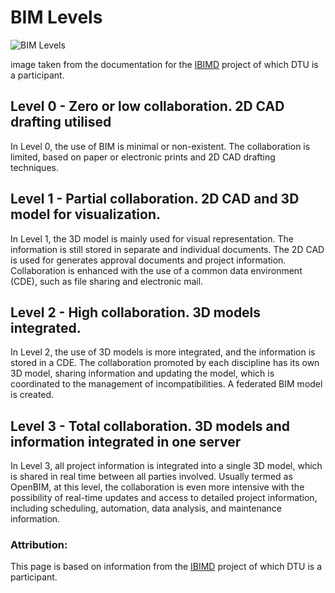 # BIM Levels

![BIM Levels](https://github.com/timmcginley/41934/assets/1415855/415d4105-3a00-48e5-8da8-2f19ffd9ac37)

image taken from the documentation for the [IBIMD](https://www.ct.upt.ro/IBIMD/) project of which DTU is a participant.

## Level 0 - Zero or low collaboration. 2D CAD drafting utilised​
In Level 0, the use of BIM is minimal or non-existent. The collaboration is limited, based on paper or electronic prints and 2D CAD drafting techniques. ​

## Level 1 - Partial collaboration. 2D CAD and 3D model for visualization.​
In Level 1, the 3D model is mainly used for visual representation. The information is still stored in separate and individual documents. The 2D CAD is used for generates approval documents and project information. Collaboration is enhanced with the use of a common data environment (CDE), such as file sharing and electronic mail.​

## Level 2 - High collaboration. 3D models integrated. ​
In Level 2, the use of 3D models is more integrated, and the information is stored in a CDE. The collaboration promoted by each discipline has its own 3D model, sharing information and updating the model, which is coordinated to the management of incompatibilities. A federated BIM model is created. ​
​
## Level 3 - Total collaboration. 3D models and information integrated in one server​
In Level 3, all project information is integrated into a single 3D model, which is shared in real time between all parties involved. Usually termed as OpenBIM, at this level, the collaboration is even more intensive with the possibility of real-time updates and access to detailed project information, including scheduling, automation, data analysis, and maintenance information.​

### Attribution:
This page is based on information from the [IBIMD](https://www.ct.upt.ro/IBIMD/) project of which DTU is a participant.
